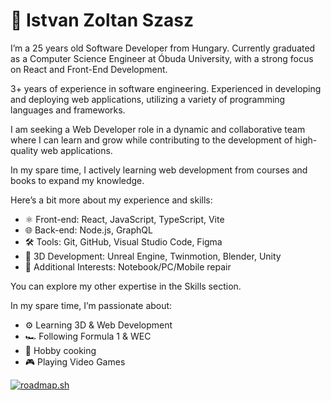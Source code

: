 # 🤵 Istvan Zoltan Szasz

I’m a 25 years old Software Developer from Hungary. Currently graduated as a Computer Science Engineer at Óbuda University, with a strong focus on React and Front-End Development.

3+ years of experience in software engineering. Experienced in developing and deploying web applications, utilizing a variety of programming languages and frameworks.

I am seeking a Web Developer role in a dynamic and collaborative team where I can learn and grow while contributing to the development of high-quality web applications.

In my spare time, I actively learning web development from courses and books to expand my knowledge.

Here’s a bit more about my experience and skills:

- ⚛️ Front-end: React, JavaScript, TypeScript, Vite
- 🌐 Back-end: Node.js, GraphQL
- 🛠️ Tools: Git, GitHub, Visual Studio Code, Figma
- 🌱 3D Development: Unreal Engine, Twinmotion, Blender, Unity
- 🔧 Additional Interests: Notebook/PC/Mobile repair

You can explore my other expertise in the Skills section.

In my spare time, I’m passionate about:
- ⚙️ Learning 3D & Web Development
- 🏎️ Following Formula 1 & WEC
- 🍳 Hobby cooking
- 🎮 Playing Video Games

<p align="left">
<a href="https://roadmap.sh"><img src="https://roadmap.sh/card/tall/66b1d583d9896b3d1411b835?variant=dark&roadmaps=frontend%2Creact%2Creact-native%2Cgame-developer" alt="roadmap.sh"/></a>
